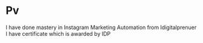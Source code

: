 # Pv
I have done mastery in Instagram Marketing Automation from Idigitalprenuer
I have certificate which is awarded by IDP
